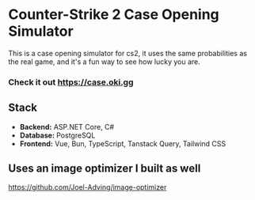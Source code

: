 # Counter-Strike 2 Case Opening Simulator

This is a case opening simulator for cs2, it uses the same probabilities as the real game, and it's a fun way to see how lucky you are.

### Check it out https://case.oki.gg

## Stack

- **Backend:** ASP.NET Core, C#
- **Database:** PostgreSQL
- **Frontend:** Vue, Bun, TypeScript, Tanstack Query, Tailwind CSS

## Uses an image optimizer I built as well
https://github.com/Joel-Adving/image-optimizer
